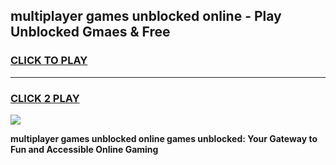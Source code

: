 
## multiplayer games unblocked online - Play Unblocked Gmaes & Free
<h3>
<a href="https://news.freeplayer.one?title=multiplayer_games_unblocked_online&ref=16F">CLICK TO PLAY</a></h3>
<hr>

<h3>
<a href="https://news.freeplayer.one?title=multiplayer_games_unblocked_online&ref=16F">CLICK 2 PLAY</a>
  
</h3>

<a href="https://news.freeplayer.one?title=multiplayer_games_unblocked_online&ref=16F/"><img src="https://clearcache.store/games.png"></a>


**multiplayer games unblocked online games unblocked: Your Gateway to Fun and Accessible Online Gaming**
